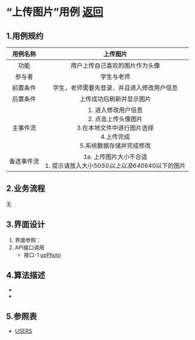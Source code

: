 # “上传图片”用例 [返回](./README.md)

## 1.用例规约

|用例名称|上传图片|
|:---:|:--:|
|功能|用户上传自己喜欢的图片作为头像|
|参与者|学生与老师|
|前置条件|学生，老师需要先登录，并且进入修改用户信息|
|后置条件|上传成功后刷新并显示图片|
|主事件流|<div>1. 进入修改用户信息</div><div>2. 点击上传头像图片</div><div>3.在本地文件中进行图片选择</div><div>4.上传完成</div><div>5.系统数据存储并完成修改</div>|
|备选事件流|<div>1a. 上传图片大小不合适</div><div>1. 提示请放入大小50*50以上以及640*640以下的图片</div>
## 2.业务流程 

无

## 3.界面设计
1. 界面参照：
2. API接口调用 
    * 接口-1 [upPhoto](../接口/upPhoto.md)


## 4.算法描述
* 
* 
## 5.参照表
* [USERS](../数据库文件设计.md)
